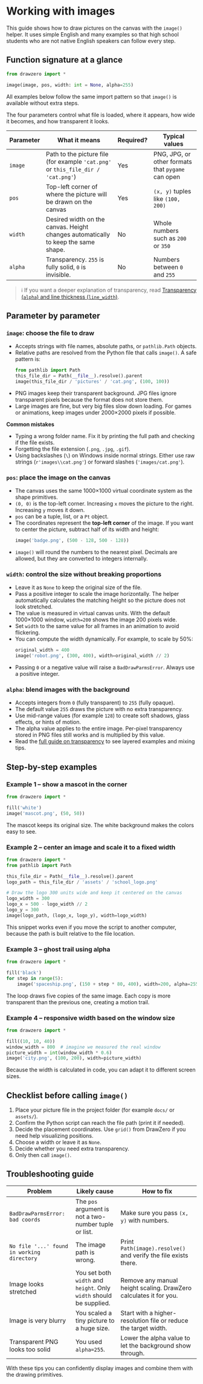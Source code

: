 # Working with images

This guide shows how to draw pictures on the canvas with the `image()` helper. It uses simple English and many examples so that high school students who are not native English speakers can follow every step.

## Function signature at a glance

```python
from drawzero import *

image(image, pos, width: int = None, alpha=255)
```

All examples below follow the same import pattern so that `image()` is available without extra steps.

The four parameters control what file is loaded, where it appears, how wide it becomes, and how transparent it looks.

| Parameter | What it means | Required? | Typical values |
|-----------|----------------|-----------|----------------|
| `image`   | Path to the picture file (for example `'cat.png'` or `this_file_dir / 'cat.png'`) | Yes | PNG, JPG, or other formats that `pygame` can open |
| `pos`     | Top-left corner of where the picture will be drawn on the canvas | Yes | `(x, y)` tuples like `(100, 200)` |
| `width`   | Desired width on the canvas. Height changes automatically to keep the same shape. | No | Whole numbers such as `200` or `350` |
| `alpha`   | Transparency. `255` is fully solid, `0` is invisible. | No | Numbers between `0` and `255` |

> ℹ️ If you want a deeper explanation of transparency, read [Transparency (`alpha`) and line thickness (`line_width`)](transparency_and_line_width.md#understanding-alpha).

## Parameter by parameter

### `image`: choose the file to draw

* Accepts strings with file names, absolute paths, or `pathlib.Path` objects.
* Relative paths are resolved from the Python file that calls `image()`. A safe pattern is:
  ```python
  from pathlib import Path
  this_file_dir = Path(__file__).resolve().parent
  image(this_file_dir / 'pictures' / 'cat.png', (100, 100))
  ```
* PNG images keep their transparent background. JPG files ignore transparent pixels because the format does not store them.
* Large images are fine, but very big files slow down loading. For games or animations, keep images under 2000×2000 pixels if possible.

**Common mistakes**

* Typing a wrong folder name. Fix it by printing the full path and checking if the file exists.
* Forgetting the file extension (`.png`, `.jpg`, `.gif`).
* Using backslashes (`\`) on Windows inside normal strings. Either use raw strings (`r'images\\cat.png'`) or forward slashes (`'images/cat.png'`).

### `pos`: place the image on the canvas

* The canvas uses the same 1000×1000 virtual coordinate system as the shape primitives.
* `(0, 0)` is the top-left corner. Increasing `x` moves the picture to the right. Increasing `y` moves it down.
* `pos` can be a tuple, list, or a `Pt` object.
* The coordinates represent the **top-left corner** of the image. If you want to center the picture, subtract half of its width and height:
  ```python
  image('badge.png', (500 - 128, 500 - 128))
  ```
* `image()` will round the numbers to the nearest pixel. Decimals are allowed, but they are converted to integers internally.

### `width`: control the size without breaking proportions

* Leave it as `None` to keep the original size of the file.
* Pass a positive integer to scale the image horizontally. The helper automatically calculates the matching height so the picture does not look stretched.
* The value is measured in virtual canvas units. With the default 1000×1000 window, `width=200` shows the image 200 pixels wide.
* Set `width` to the same value for all frames in an animation to avoid flickering.
* You can compute the width dynamically. For example, to scale by 50%:
  ```python
  original_width = 400
  image('robot.png', (300, 400), width=original_width // 2)
  ```
* Passing `0` or a negative value will raise a `BadDrawParmsError`. Always use a positive integer.

### `alpha`: blend images with the background

* Accepts integers from `0` (fully transparent) to `255` (fully opaque).
* The default value `255` draws the picture with no extra transparency.
* Use mid-range values (for example `128`) to create soft shadows, glass effects, or hints of motion.
* The alpha value applies to the entire image. Per-pixel transparency stored in PNG files still works and is multiplied by this value.
* Read the [full guide on transparency](transparency_and_line_width.md#understanding-alpha) to see layered examples and mixing tips.

## Step-by-step examples

### Example 1 – show a mascot in the corner

```python
from drawzero import *

fill('white')
image('mascot.png', (50, 50))
```

The mascot keeps its original size. The white background makes the colors easy to see.

### Example 2 – center an image and scale it to a fixed width

```python
from drawzero import *
from pathlib import Path

this_file_dir = Path(__file__).resolve().parent
logo_path = this_file_dir / 'assets' / 'school_logo.png'

# Draw the logo 300 units wide and keep it centered on the canvas
logo_width = 300
logo_x = 500 - logo_width // 2
logo_y = 300
image(logo_path, (logo_x, logo_y), width=logo_width)
```

This snippet works even if you move the script to another computer, because the path is built relative to the file location.

### Example 3 – ghost trail using alpha

```python
from drawzero import *

fill('black')
for step in range(5):
    image('spaceship.png', (150 + step * 80, 400), width=200, alpha=255 - step * 40)
```

The loop draws five copies of the same image. Each copy is more transparent than the previous one, creating a motion trail.

### Example 4 – responsive width based on the window size

```python
from drawzero import *

fill((10, 10, 40))
window_width = 800  # imagine we measured the real window
picture_width = int(window_width * 0.6)
image('city.png', (100, 200), width=picture_width)
```

Because the width is calculated in code, you can adapt it to different screen sizes.

## Checklist before calling `image()`

1. Place your picture file in the project folder (for example `docs/` or `assets/`).
2. Confirm the Python script can reach the file path (print it if needed).
3. Decide the placement coordinates. Use `grid()` from DrawZero if you need help visualizing positions.
4. Choose a width or leave it as `None`.
5. Decide whether you need extra transparency.
6. Only then call `image()`.

## Troubleshooting guide

| Problem | Likely cause | How to fix |
|---------|--------------|------------|
| `BadDrawParmsError: bad coords` | The `pos` argument is not a two-number tuple or list. | Make sure you pass `(x, y)` with numbers. |
| `No file '...' found in working directory` | The image path is wrong. | Print `Path(image).resolve()` and verify the file exists there. |
| Image looks stretched | You set both `width` and `height`. Only `width` should be supplied. | Remove any manual height scaling. DrawZero calculates it for you. |
| Image is very blurry | You scaled a tiny picture to a huge size. | Start with a higher-resolution file or reduce the target width. |
| Transparent PNG looks too solid | You used `alpha=255`. | Lower the alpha value to let the background show through. |

With these tips you can confidently display images and combine them with the drawing primitives.
